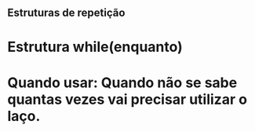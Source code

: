 ## Estruturas de repetição

# Estrutura while(enquanto)
# Quando usar: Quando não se sabe quantas vezes vai precisar utilizar o laço.